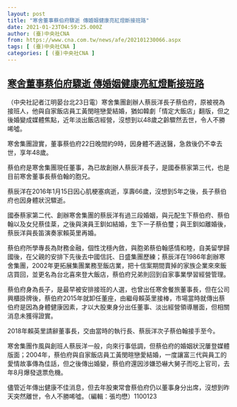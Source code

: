 ```yaml
---
layout: post
title: "寒舍董事蔡伯府驟逝 傳婚姻健康亮紅燈斷接班路"
date: 2021-01-23T04:59:25.000Z
author: (臺)中央社CNA
from: https://www.cna.com.tw/news/afe/202101230066.aspx
tags: [ (臺)中央社CNA ]
categories: [ (臺)中央社CNA ]
---
```

<!--1611377965000-->
[寒舍董事蔡伯府驟逝 傳婚姻健康亮紅燈斷接班路](https://www.cna.com.tw/news/afe/202101230066.aspx)
------

<div>
<div></div><div class="paragraph"><p>（中央社記者江明晏台北23日電）寒舍集團創辦人蔡辰洋長子蔡伯府，原被視為接班人，他與自家飯店員工黃閔暄戀愛結婚，猶如韓劇「情定大飯店」翻版，但之後婚變成媒體焦點，近年淡出飯店經營，沒想到以48歲之齡驟然去世，令人不勝唏噓。</p><p>寒舍集團證實，董事蔡伯府22日晚間約9時，因身體不適送醫，急救後仍不幸去世，享年48歲。</p><p>蔡伯府是寒舍集團現任董事，為已故創辦人蔡辰洋長子，是國泰蔡家第三代，也是目前寒舍董事長蔡伯翰的胞兄。</p><p>蔡辰洋在2016年1月15日因心肌梗塞病逝，享壽66歲，沒想到5年之後，長子蔡伯府也因身體狀況驟逝。</p><p>國泰蔡家第二代、創辦寒舍集團的蔡辰洋有過三段婚姻，與元配生下蔡伯府、蔡伯翰以及女兒蔡佳棻，之後與演員王釧如結婚，生下一子蔡伯璽；與王釧如離婚後，蔡辰洋與長笛演奏家賴英里再婚。</p><p>蔡伯府所學專長為財務金融，個性沈穩內斂，與胞弟蔡伯翰感情和睦，自美留學歸國後，在父親的安排下先後去中國信託、日盛集團歷練；蔡辰洋在1986年創辦寒舍集團，2002年更拓展集團業務至飯店業，把十信案期間賣掉的家族企業來來飯店買回，並更名為台北喜來登大飯店，蔡伯府兄弟則回到自家事業學習經營管理。</p><p>蔡伯府身為長子，是最早被安排接班的人選，也曾出任寒舍餐旅董事長，但在公司興櫃掛牌後，蔡伯府2015年就卸任董座，由繼母賴英里接棒，市場當時就傳出蔡伯府是因為身體健康因素，才以大股東身分出任董事、淡出經營領導層面，但相關消息未獲得證實。</p><p>2018年賴英里請辭董事長，交由當時的執行長、蔡辰洋次子蔡伯翰接手至今。</p><p>寒舍集團作風與創班人蔡辰洋一般，向來行事低調，但蔡伯府的婚姻狀況屢登媒體版面；2004年，蔡伯府與自家飯店員工黃閔暄戀愛結婚，一度讓富三代與員工的愛情故事傳為佳話，但之後傳出婚變，蔡伯府還因涉嫌恐嚇大舅子而吃上官司，去年8月爆發退票危機。</p><p>儘管近年傳出健康不佳消息，但去年股東常會蔡伯府仍以董事身分出席，沒想到昨天突然離世，令人不勝唏噓。（編輯：張均懋）1100123</p></div>
</div>

